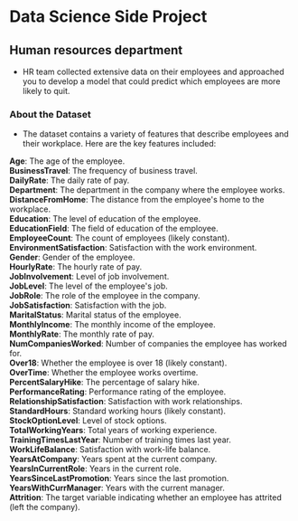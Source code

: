 # Data Science Side Project

## Human resources department 
- HR team collected extensive data on their employees and approached you to develop a model that could predict which employees are more likely to quit. 

### About the Dataset
- The dataset contains a variety of features that describe employees and their workplace. Here are the key features included:  

**Age**: The age of the employee.  
**BusinessTravel**: The frequency of business travel.  
**DailyRate**: The daily rate of pay.  
**Department**: The department in the company where the employee works.  
**DistanceFromHome**: The distance from the employee's home to the workplace.  
**Education**: The level of education of the employee.  
**EducationField**: The field of education of the employee.  
**EmployeeCount**: The count of employees (likely constant).  
**EnvironmentSatisfaction**: Satisfaction with the work environment.  
**Gender**: Gender of the employee.  
**HourlyRate**: The hourly rate of pay.  
**JobInvolvement**: Level of job involvement.  
**JobLevel**: The level of the employee's job.  
**JobRole**: The role of the employee in the company.  
**JobSatisfaction**: Satisfaction with the job.  
**MaritalStatus**: Marital status of the employee.  
**MonthlyIncome**: The monthly income of the employee.  
**MonthlyRate**: The monthly rate of pay.  
**NumCompaniesWorked**: Number of companies the employee has worked for.  
**Over18**: Whether the employee is over 18 (likely constant).  
**OverTime**: Whether the employee works overtime.  
**PercentSalaryHike**: The percentage of salary hike.  
**PerformanceRating**: Performance rating of the employee.  
**RelationshipSatisfaction**: Satisfaction with work relationships.  
**StandardHours**: Standard working hours (likely constant).  
**StockOptionLevel**: Level of stock options.  
**TotalWorkingYears**: Total years of working experience.  
**TrainingTimesLastYear**: Number of training times last year.  
**WorkLifeBalance**: Satisfaction with work-life balance.  
**YearsAtCompany**: Years spent at the current company.  
**YearsInCurrentRole**: Years in the current role.  
**YearsSinceLastPromotion**: Years since the last promotion.  
**YearsWithCurrManager**: Years with the current manager.  
**Attrition**: The target variable indicating whether an employee has attrited (left the company).  

